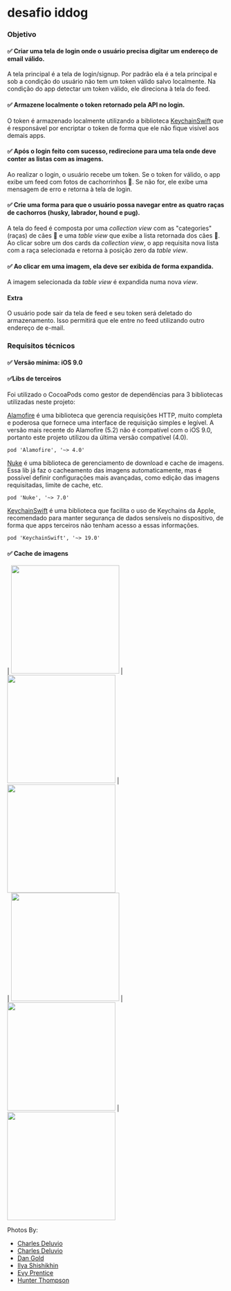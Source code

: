 # desafio iddog

### Objetivo

#### :white_check_mark: Criar uma tela de login onde o usuário precisa digitar um endereço de email válido.
 A tela principal é a tela de login/signup. Por padrão ela é a tela principal e sob a condição do usuário não tem um token válido salvo localmente. Na condição do app detectar um token válido, ele direciona à tela do feed.
 
#### :white_check_mark: Armazene localmente o token retornado pela API no login.
O token é armazenado localmente utilizando a biblioteca [KeychainSwift](https://cocoapods.org/pods/KeychainSwift) que é responsável por encriptar o token de forma que ele não fique visível aos demais apps.
#### :white_check_mark: Após o login feito com sucesso, redirecione para uma tela onde deve conter as listas com as imagens.
Ao realizar o login, o usuário recebe um token. Se o token for válido, o app exibe um feed com fotos de cachorrinhos :dog:. Se não for, ele exibe uma mensagem de erro e retorna à tela de login.
#### :white_check_mark: Crie uma forma para que o usuário possa navegar entre as quatro raças de cachorros (husky, labrador, hound e pug).
A tela do feed é composta por uma _collection view_ com as "categories" (raças) de cães :dog: e uma _table view_ que exibe a lista retornada dos cães :dog:. Ao clicar sobre um dos cards da _collection view_, o app requisita nova lista com a raça selecionada e retorna à posição zero da _table view_.
#### :white_check_mark: Ao clicar em uma imagem, ela deve ser exibida de forma expandida.
A imagem selecionada da _table view_ é expandida numa nova _view_.

#### Extra
O usuário pode sair da tela de feed e seu token será deletado do armazenamento. Isso permitirá que ele entre no feed utilizando outro endereço de e-mail.

### Requisitos técnicos
#### :white_check_mark: Versão mínima: iOS 9.0 
####  :white_check_mark:Libs de terceiros
Foi utilizado o CocoaPods como gestor de dependências para 3 bibliotecas utilizadas neste projeto:

[Alamofire](https://github.com/Alamofire/Alamofire) é uma biblioteca que gerencia requisições HTTP, muito completa e poderosa que fornece uma interface de requisição simples e legível. A versão mais recente do Alamofire (5.2) não é compatível com o iOS 9.0, portanto este projeto utilizou da última versão compatível (4.0).

`pod 'Alamofire', '~> 4.0'`

[Nuke](https://github.com/kean/Nuke) é uma biblioteca de gerenciamento de download e cache de imagens. Essa lib já faz o cacheamento das imagens automaticamente, mas é possível definir configurações mais avançadas, como edição das imagens requisitadas, limite de cache, etc.

`pod 'Nuke', '~> 7.0'`

[KeychainSwift](https://cocoapods.org/pods/KeychainSwift) é uma biblioteca que facilita o uso de Keychains da Apple, recomendado para manter segurança de dados sensíveis no dispositivo, de forma que apps terceiros não tenham acesso a essas informações.

`pod 'KeychainSwift', '~> 19.0'`

#### :white_check_mark: Cache de imagens

|  <img src="/images/splashscreen.png" width="250">  | <img src="/images/signupscreen.png" width="250">  | <img src="/images/feedscreen.png" width="250">  
| <img src="/images/feedscreen2.png" width="250">  |  <img src="/images/fullscreen.png" width="250"> | <img src="/images/homescreen.png" width="250">

Photos By:
- [Charles Deluvio](https://unsplash.com/photos/Mv9hjnEUHR4) 
- [Charles Deluvio](https://unsplash.com/photos/K4mSJ7kc0As) 
- [Dan Gold](https://unsplash.com/photos/U8hfWW6uRvk) 
- [Ilya Shishikhin](https://unsplash.com/photos/SCIRnLEtqWc) 
- [Evy Prentice](https://unsplash.com/photos/lnDHxCfxsOw) 
- [Hunter Thompson](https://unsplash.com/photos/R355LI0fSq8) 
